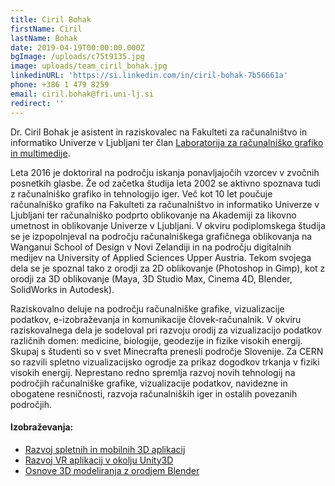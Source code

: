 ```yaml
---
title: Ciril Bohak
firstName: Ciril
lastName: Bohak
date: 2019-04-19T00:00:00.000Z
bgImage: /uploads/c75t9135.jpg
image: uploads/team_ciril_bohak.jpg
linkedinURL: 'https://si.linkedin.com/in/ciril-bohak-7b56661a'
phone: +386 1 479 8259
email: ciril.bohak@fri.uni-lj.si
redirect: ''
---
```

Dr. Ciril Bohak je asistent in raziskovalec na Fakulteti za računalništvo in informatiko Univerze v Ljubljani ter član [Laboratorija za računalniško grafiko in multimedije](https://www.fri.uni-lj.si/sl/laboratorij/lgm).

Leta 2016 je doktoriral na področju iskanja ponavljajočih vzorcev v zvočnih posnetkih glasbe. Že od začetka študija leta 2002 se aktivno spoznava tudi z računalniško grafiko in tehnologijo iger. Več kot 10 let poučuje računalniško grafiko na Fakulteti za računalništvo in informatiko Univerze v Ljubljani ter računalniško podprto oblikovanje na Akademiji za likovno umetnost in oblikovanje Univerze v Ljubljani. V okviru podiplomskega študija se je izpopolnjeval na področju računalniškega grafičnega oblikovanja na Wanganui School of Design v Novi Zelandiji in na področju digitalnih medijev na University of Applied Sciences Upper Austria. Tekom svojega dela se je spoznal tako z orodji za 2D oblikovanje (Photoshop in Gimp), kot z orodji za 3D oblikovanje (Maya, 3D Studio Max, Cinema 4D, Blender, SolidWorks in Autodesk).

Raziskovalno deluje na področju računalniške grafike, vizualizacije podatkov, e-izobraževanja in komunikacije človek-računalnik. V okviru raziskovalnega dela je sodeloval pri razvoju orodij za vizualizacijo podatkov različnih domen: medicine, biologije, geodezije in fizike visokih energij. Skupaj s študenti so v svet Minecrafta prenesli področje Slovenije. Za CERN so razvili spletno vizualizacijsko ogrodje za prikaz dogodkov trkanja v fiziki visokih energij. Neprestano redno spremlja razvoj novih tehnologij na področjih računalniške grafike, vizualizacije podatkov, navidezne in obogatene resničnosti, razvoja računalniških iger in ostalih povezanih področjih.

#### Izobraževanja:

* [Razvoj spletnih in mobilnih 3D aplikacij](/izobrazevanja/za-podjetja/razvoj_spletnih_in_mobilnih_3d_aplikacij/)
* [Razvoj VR aplikacij v okolju Unity3D](/izobrazevanja/za-podjetja/razvoj_vr_aplikacij_v_okolju_unity3d/)
* [Osnove 3D modeliranja z orodjem Blender](/izobrazevanja/za-podjetja/osnove_3d_modeliranja_v_orodju_blender/)
